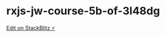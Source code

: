 # rxjs-jw-course-5b-of-3l48dg

[Edit on StackBlitz ⚡️](https://stackblitz.com/edit/rxjs-jw-course-5b-of-3l48dg)